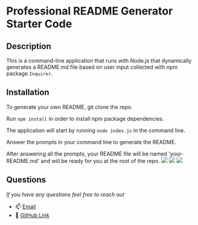 # Professional README Generator Starter Code

## Description
This is a command-line application that runs with Node.js that dynamically generates a README.md file based on user input collected with npm package ```Inquirer```.

## Installation
 
To generate your own README, git clone the repo.

Run ```npm install``` in order to install npm package dependencies.

The application will start by running ```node index.js``` in the command line.

Answer the prompts in your command line to generate the README.

After answering all the prompts, your README file will be named 'your-README.md' and will be ready for you at the root of the repo.
  ![](https://i.imgur.com/czCaa7G.png)
  ![](https://i.imgur.com/MDD19ah.png)
  ![](https://i.imgur.com/QxABrvW.png)
 
 ## Questions
 
  *If you have any questions feel free to reach out*
  - 📫 [Email](mailto:megancampbell201@gmail.com)
  - 👾 [GitHub Link](https://github.com/meganann201)
